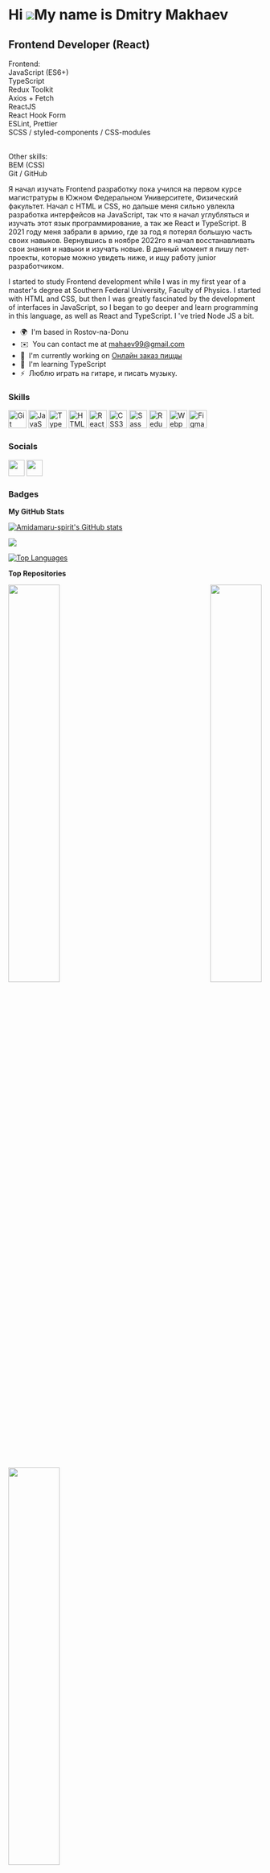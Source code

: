 Hi ![](https://user-images.githubusercontent.com/18350557/176309783-0785949b-9127-417c-8b55-ab5a4333674e.gif)My name is Dmitry Makhaev
======================================================================================================================================

Frontend Developer (React)
--------------------------

Frontend: 
<br>JavaScript (ES6+) 
<br>TypeScript 
<br>Redux Toolkit 
<br>Axios + Fetch 
<br>ReactJS 
<br>React Hook Form 
<br>ESLint, Prettier 
<br>SCSS / styled-components / CSS-modules 
<br>

<br>Other skills: 
<br>BEM (CSS) 
<br>Git / GitHub 

Я начал изучать Frontend разработку пока учился на первом курсе магистратуры в Южном Федеральном Университете, Физический факультет. Начал с HTML и CSS, но дальше меня сильно увлекла разработка интерфейсов на JavaScript, так что я начал углубляться и изучать этот язык программирование, а так же React и TypeScript. В 2021 году меня забрали в армию, где за год я потерял большую часть своих навыков. Вернувшись в ноябре 2022го я начал восстанавливать свои знания и навыки и изучать новые. В данный момент я пишу пет-проекты, которые можно увидеть ниже, и ищу работу junior разработчиком. 

I started to study Frontend development while I was in my first year of a master's degree at Southern Federal University, Faculty of Physics. I started with HTML and CSS, but then I was greatly fascinated by the development of interfaces in JavaScript, so I began to go deeper and learn programming in this language, as well as React and TypeScript. I 've tried Node JS a bit.

* 🌍  I'm based in Rostov-na-Donu
* ✉️  You can contact me at [mahaev99@gmail.com](mailto:mahaev99@gmail.com)
* 🚀  I'm currently working on [Онлайн заказ пиццы](http://github.com/Amidamaru-spirit/pizza-party)
* 🧠  I'm learning TypeScript
* ⚡  Люблю играть на гитаре, и писать музыку.

### Skills


<p align="left">
<a href="https://git-scm.com/" target="_blank" rel="noreferrer"><img src="https://raw.githubusercontent.com/danielcranney/readme-generator/main/public/icons/skills/git-colored.svg" width="36" height="36" alt="Git" /></a>
<a href="https://developer.mozilla.org/en-US/docs/Web/JavaScript" target="_blank" rel="noreferrer"><img src="https://raw.githubusercontent.com/danielcranney/readme-generator/main/public/icons/skills/javascript-colored.svg" width="36" height="36" alt="JavaScript" /></a>
<a href="https://www.typescriptlang.org/" target="_blank" rel="noreferrer"><img src="https://raw.githubusercontent.com/danielcranney/readme-generator/main/public/icons/skills/typescript-colored.svg" width="36" height="36" alt="TypeScript" /></a>
<a href="https://developer.mozilla.org/en-US/docs/Glossary/HTML5" target="_blank" rel="noreferrer"><img src="https://raw.githubusercontent.com/danielcranney/readme-generator/main/public/icons/skills/html5-colored.svg" width="36" height="36" alt="HTML5" /></a>
<a href="https://reactjs.org/" target="_blank" rel="noreferrer"><img src="https://raw.githubusercontent.com/danielcranney/readme-generator/main/public/icons/skills/react-colored.svg" width="36" height="36" alt="React" /></a>
<a href="https://www.w3.org/TR/CSS/#css" target="_blank" rel="noreferrer"><img src="https://raw.githubusercontent.com/danielcranney/readme-generator/main/public/icons/skills/css3-colored.svg" width="36" height="36" alt="CSS3" /></a>
<a href="https://sass-lang.com/" target="_blank" rel="noreferrer"><img src="https://raw.githubusercontent.com/danielcranney/readme-generator/main/public/icons/skills/sass-colored.svg" width="36" height="36" alt="Sass" /></a>
<a href="https://redux.js.org/" target="_blank" rel="noreferrer"><img src="https://raw.githubusercontent.com/danielcranney/readme-generator/main/public/icons/skills/redux-colored.svg" width="36" height="36" alt="Redux" /></a>
<a href="https://webpack.js.org/" target="_blank" rel="noreferrer"><img src="https://raw.githubusercontent.com/danielcranney/readme-generator/main/public/icons/skills/webpack-colored.svg" width="36" height="36" alt="Webpack" /></a>
<a href="https://www.figma.com/" target="_blank" rel="noreferrer"><img src="https://raw.githubusercontent.com/danielcranney/readme-generator/main/public/icons/skills/figma-colored.svg" width="36" height="36" alt="Figma" /></a>
</p>


### Socials

<p align="left"> <a href="https://www.github.com/Amidamaru-spirit" target="_blank" rel="noreferrer"><img src="https://raw.githubusercontent.com/danielcranney/readme-generator/main/public/icons/socials/github.svg" width="32" height="32" /></a> <a href="https://www.linkedin.com/in/makhaev-dmitriy" target="_blank" rel="noreferrer"><img src="https://raw.githubusercontent.com/danielcranney/readme-generator/main/public/icons/socials/linkedin.svg" width="32" height="32" /></a></p>

### Badges

<b>My GitHub Stats</b>

<a href="http://www.github.com/Amidamaru-spirit"><img src="https://github-readme-stats.vercel.app/api?username=Amidamaru-spirit&show_icons=true&hide=&count_private=true&title_color=0891b2&text_color=ffffff&icon_color=0891b2&bg_color=1c1917&hide_border=true&show_icons=true" alt="Amidamaru-spirit's GitHub stats" /></a>

<a href="http://www.github.com/Amidamaru-spirit"><img src="https://github-readme-streak-stats.herokuapp.com/?user=Amidamaru-spirit&stroke=ffffff&background=1c1917&ring=0891b2&fire=0891b2&currStreakNum=ffffff&currStreakLabel=0891b2&sideNums=ffffff&sideLabels=ffffff&dates=ffffff&hide_border=true" /></a>

<a href="https://github.com/Amidamaru-spirit" align="left"><img src="https://github-readme-stats.vercel.app/api/top-langs/?username=Amidamaru-spirit&langs_count=10&title_color=0891b2&text_color=ffffff&icon_color=0891b2&bg_color=1c1917&hide_border=true&locale=en&custom_title=Top%20%Languages" alt="Top Languages" /></a>

<b>Top Repositories</b>

<div width="100%" align="center"><a href="https://github.com/Amidamaru-spirit/pizza-party" align="left"><img align="left" width="45%" src="https://github-readme-stats.vercel.app/api/pin/?username=Amidamaru-spirit&repo=pizza-party&title_color=0891b2&text_color=ffffff&icon_color=0891b2&bg_color=1c1917&hide_border=true&locale=en" /></a><a href="https://github.com/Amidamaru-spirit/VKinterbook" align="right"><img align="right" width="45%" src="https://github-readme-stats.vercel.app/api/pin/?username=Amidamaru-spirit&repo=VKinterbook&title_color=0891b2&text_color=ffffff&icon_color=0891b2&bg_color=1c1917&hide_border=true&locale=en" /></a></div><br /><br /><br /><br /><br /><br /><br />

<br /><br /><br /><br /><br />

<div width="100%" align="center"><a href="https://github.com/Amidamaru-spirit/sneak-and-skate" align="left"><img align="left" width="45%" src="https://github-readme-stats.vercel.app/api/pin/?username=Amidamaru-spirit&repo=sneak-and-skate&title_color=0891b2&text_color=ffffff&icon_color=0891b2&bg_color=1c1917&hide_border=true&locale=en" /></a></div>
